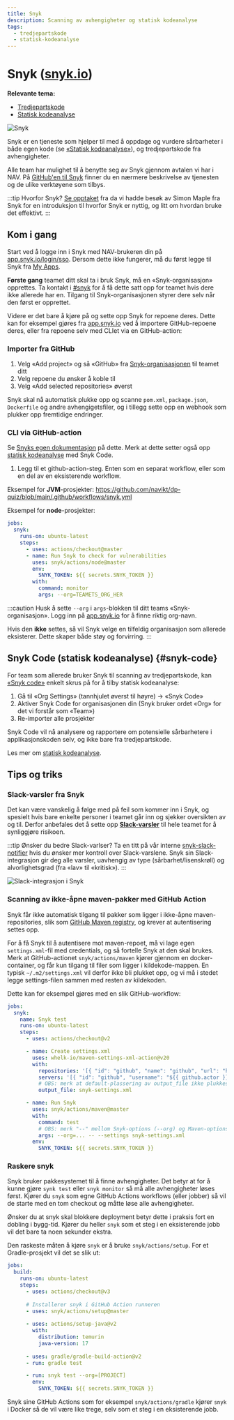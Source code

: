 ```yaml
---
title: Snyk
description: Scanning av avhengigheter og statisk kodeanalyse
tags:
  - tredjepartskode
  - statisk-kodeanalyse
---
```


# Snyk ([snyk.io](https://snyk.io))

**Relevante tema:**

- [Tredjepartskode](/docs/sikker-utvikling/tredjepartskode)
- [Statisk kodeanalyse](/docs/sikker-utvikling/kodeanalyse)

![Snyk](/img/snyk.png "Snyk")

Snyk er en tjeneste som hjelper til med å oppdage og vurdere sårbarheter i både egen kode (se [«Statisk kodeanalyse»](/docs/sikker-utvikling/kodeanalyse#snyk-code)), og tredjepartskode fra avhengigheter.

Alle team har mulighet til å benytte seg av Snyk gjennom avtalen vi har i NAV. På [GitHub'en til Snyk](https://github.com/snyk/snyk#what-is-snyk) finner du en nærmere beskrivelse av tjenesten og de ulike verktøyene som tilbys.

:::tip Hvorfor Snyk?
[Se opptaket](/docs/events/2021-11-22-stranger-danger) fra da vi hadde besøk av Simon Maple fra Snyk for en introduksjon til hvorfor Snyk er nyttig, og litt om hvordan bruke det effektivt.
:::

## Kom i gang

Start ved å logge inn i Snyk med NAV-brukeren din på [app.snyk.io/login/sso](https://app.snyk.io/login/sso). Dersom dette ikke fungerer, må du først legge til Snyk fra [My Apps](https://myapplications.microsoft.com/).

**Første gang** teamet ditt skal ta i bruk Snyk, må en «Snyk-organisasjon» opprettes.
Ta kontakt i [#snyk](https://nav-it.slack.com/archives/C02KF9C5XSM) for å få dette satt opp for teamet hvis dere ikke allerede har en. Tilgang til Snyk-organisasjonen styrer dere selv når den først er opprettet.

Videre er det bare å kjøre på og sette opp Snyk for repoene deres. Dette kan for eksempel gjøres fra [app.snyk.io](https://app.snyk.io/login/sso) ved å importere GitHub-repoene deres, eller fra repoene selv med CLIet via en GitHub-action:

### Importer fra GitHub

1. Velg «Add project» og så «GitHub» fra [Snyk-organisasjonen](https://app.snyk.io/) til teamet ditt
2. Velg repoene du ønsker å koble til
3. Velg «Add selected repositories» øverst

Snyk skal nå automatisk plukke opp og scanne `pom.xml`, `package.json`, `Dockerfile` og andre avhengigetsfiler, og i tillegg sette opp en webhook som plukker opp fremtidige endringer.

### CLI via GitHub-action

Se [Snyks egen dokumentasjon](https://github.com/snyk/actions) på dette.
Merk at dette setter også opp [statisk kodeanalyse](#snyk-code) med Snyk Code.

1. Legg til et github-action-steg. Enten som en separat workflow, eller som en del av en eksisterende workflow.

Eksempel for **JVM**-prosjekter: https://github.com/navikt/dp-quiz/blob/main/.github/workflows/snyk.yml

Eksempel for **node**-prosjekter:

```yaml
jobs:
  snyk:
    runs-on: ubuntu-latest
    steps:
      - uses: actions/checkout@master
      - name: Run Snyk to check for vulnerabilities
        uses: snyk/actions/node@master
        env:
          SNYK_TOKEN: ${{ secrets.SNYK_TOKEN }}
        with:
          command: monitor
          args: --org=TEAMETS_ORG_HER
```

:::caution
Husk å sette `--org` i `args`-blokken til ditt teams «Snyk-organisasjon». Logg inn på [app.snyk.io](https://app.snyk.io/) for å finne riktig org-navn.

Hvis den **ikke** settes, så vil Snyk velge en tilfeldig organisasjon som allerede eksisterer. Dette skaper både støy og forvirring.
:::

## Snyk Code (statisk kodeanalyse) {#snyk-code}

For team som allerede bruker Snyk til scanning av tredjepartskode, kan [«Snyk code»](https://snyk.io/product/snyk-code/) enkelt skrus på for å tilby statisk kodeanalyse:

1. Gå til «Org Settings» (tannhjulet øverst til høyre) → «Snyk Code»
2. Aktiver Snyk Code for organisasjonen din (Snyk bruker ordet «Org» for det vi forstår som «Team»)
3. Re-importer alle prosjekter

Snyk Code vil nå analysere og rapportere om potensielle sårbarhetere i applikasjonskoden selv, og ikke bare fra tredjepartskode.

Les mer om [statisk kodeanalyse](/docs/sikker-utvikling/kodeanalyse).

## Tips og triks

### Slack-varsler fra Snyk

Det kan være vanskelig å følge med på feil som kommer inn i Snyk, og spesielt hvis bare enkelte personer i teamet går inn og sjekker oversikten av og til. Derfor anbefales det å sette opp [**Slack-varsler**](https://docs.snyk.io/features/integrations/notifications-ticketing-system-integrations/slack-integration) til hele teamet for å synliggjøre risikoen.

:::tip Ønsker du bedre Slack-varlser?
Ta en titt på vår interne [snyk-slack-notifier](https://github.com/navikt/snyk-slack-notifier) hvis du ønsker mer kontroll over Slack-varslene.
Snyk sin Slack-integrasjon gir deg alle varsler, uavhengig av type (sårbarhet/lisenskrøll) og alvorlighetsgrad (fra «lav» til «kritisk»).
:::

![Slack-integrasjon i Snyk](/img/snyk-slack.png "Slack-integrasjon i Snyk")

### Scanning av ikke-åpne maven-pakker med GitHub Action

Snyk får ikke automatisk tilgang til pakker som ligger i ikke-åpne maven-repositories, slik som [GitHub Maven registry](https://docs.github.com/en/packages/working-with-a-github-packages-registry/working-with-the-apache-maven-registry), og krever at autentisering settes opp.

For å få Snyk til å autentisere mot maven-repoet, må vi lage egen `settings.xml`-fil med credentials, og så fortelle Snyk at den skal brukes. Merk at GitHub-actionet `snyk/actions/maven` kjører gjennom en docker-container, og får kun tilgang til filer som ligger i kildekode-mappen. En typisk `~/.m2/settings.xml` vil derfor ikke bli plukket opp, og vi må i stedet legge settings-filen sammen med resten av kildekoden.

Dette kan for eksempel gjøres med en slik GitHub-workflow:

```yaml
jobs:
  snyk:
    name: Snyk test
    runs-on: ubuntu-latest
    steps:
      - uses: actions/checkout@v2

      - name: Create settings.xml
        uses: whelk-io/maven-settings-xml-action@v20
        with:
          repositories: '[{ "id": "github", "name": "github", "url": "https://maven.pkg.github.com/navikt/...", "releases": { "enabled": "true" }, "snapshots": { "enabled": "false" } }]'
          servers: '[{ "id": "github", "username": "${{ github.actor }}", "password": "${{ secrets.READER_TOKEN }}" }]'
          # OBS: merk at default-plassering av output_file ikke plukkes opp av Snyk
          output_file: snyk-settings.xml

      - name: Run Snyk
        uses: snyk/actions/maven@master
        with:
          command: test
          # OBS: merk "--" mellom Snyk-options (--org) og Maven-options (--settings)
          args: --org=... -- --settings snyk-settings.xml
        env:
          SNYK_TOKEN: ${{ secrets.SNYK_TOKEN }}
```

### Raskere snyk

Snyk bruker pakkesystemet til å finne avhengigheter. Det betyr at for å kunne gjøre `synk test` eller `snyk monitor` så må alle avhengigheter løses først. Kjører du `snyk` som egne GitHub Actions workflows (eller jobber) så vil de starte med en tom checkout og måtte løse alle avhengigheter.

Ønsker du at snyk skal blokkere deployment betyr dette i praksis fort en dobling i bygg-tid. Kjører du heller `snyk` som et steg i en eksisterende jobb vil det bare ta noen sekunder ekstra. 

Den raskeste måten å kjøre `snyk` er å bruke `snyk/actions/setup`. For et Gradle-prosjekt vil det se slik ut:
```yaml
jobs:
  build:
    runs-on: ubuntu-latest
    steps:
      - uses: actions/checkout@v3
      
      # Installerer snyk i GitHub Action runneren
      - uses: snyk/actions/setup@master
      
      - uses: actions/setup-java@v2
        with:
          distribution: temurin
          java-version: 17
          
      - uses: gradle/gradle-build-action@v2
      - run: gradle test

      - run: snyk test --org=[PROJECT]
        env:
          SNYK_TOKEN: ${{ secrets.SNYK_TOKEN }}
```

Snyk sine GitHub Actions som for eksempel `snyk/actions/gradle` kjører `snyk` i Docker så de vil være like trege, selv som et steg i en eksisterende jobb.
